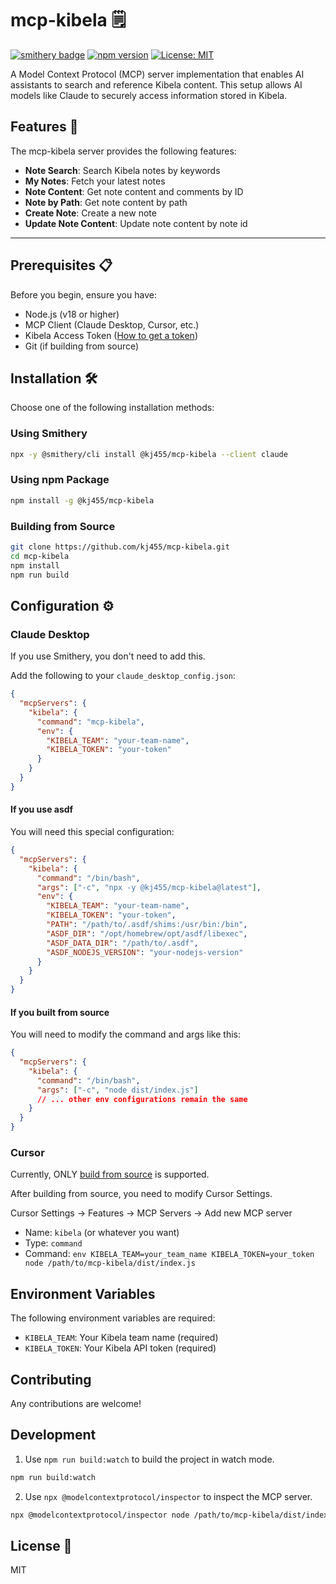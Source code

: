 # mcp-kibela 🗒️

[![smithery badge](https://smithery.ai/badge/@kj455/mcp-kibela)](https://smithery.ai/server/@kj455/mcp-kibela)
[![npm version](https://badge.fury.io/js/@kj455%2Fmcp-kibela.svg)](https://www.npmjs.com/package/@kj455/mcp-kibela)
[![License: MIT](https://img.shields.io/badge/License-MIT-yellow.svg)](https://opensource.org/licenses/MIT)

A Model Context Protocol (MCP) server implementation that enables AI assistants to search and reference Kibela content. This setup allows AI models like Claude to securely access information stored in Kibela.

## Features 🚀

The mcp-kibela server provides the following features:

- **Note Search**: Search Kibela notes by keywords
- **My Notes**: Fetch your latest notes
- **Note Content**: Get note content and comments by ID
- **Note by Path**: Get note content by path
- **Create Note**: Create a new note
- **Update Note Content**: Update note content by note id

---

## Prerequisites 📋

Before you begin, ensure you have:

- Node.js (v18 or higher)
- MCP Client (Claude Desktop, Cursor, etc.)
- Kibela Access Token ([How to get a token](https://support.kibe.la/hc/ja/articles/360036089931-API%E3%82%A2%E3%82%AF%E3%82%BB%E3%82%B9%E3%83%88%E3%83%BC%E3%82%AF%E3%83%B3%E3%81%AE%E5%8F%96%E5%BE%97%E6%96%B9%E6%B3%95%E3%82%92%E6%95%99%E3%81%88%E3%81%A6%E3%81%8F%E3%81%A0%E3%81%95%E3%81%84))
- Git (if building from source)

## Installation 🛠️

Choose one of the following installation methods:

### Using Smithery

```bash
npx -y @smithery/cli install @kj455/mcp-kibela --client claude
```

### Using npm Package

```bash
npm install -g @kj455/mcp-kibela
```

### Building from Source

```bash
git clone https://github.com/kj455/mcp-kibela.git
cd mcp-kibela
npm install
npm run build
```

## Configuration ⚙️

### Claude Desktop

If you use Smithery, you don't need to add this.

Add the following to your `claude_desktop_config.json`:

```json
{
  "mcpServers": {
    "kibela": {
      "command": "mcp-kibela",
      "env": {
        "KIBELA_TEAM": "your-team-name",
        "KIBELA_TOKEN": "your-token"
      }
    }
  }
}
```

#### If you use asdf

You will need this special configuration:

```json
{
  "mcpServers": {
    "kibela": {
      "command": "/bin/bash",
      "args": ["-c", "npx -y @kj455/mcp-kibela@latest"],
      "env": {
        "KIBELA_TEAM": "your-team-name",
        "KIBELA_TOKEN": "your-token",
        "PATH": "/path/to/.asdf/shims:/usr/bin:/bin",
        "ASDF_DIR": "/opt/homebrew/opt/asdf/libexec",
        "ASDF_DATA_DIR": "/path/to/.asdf",
        "ASDF_NODEJS_VERSION": "your-nodejs-version"
      }
    }
  }
}
```

#### If you built from source

You will need to modify the command and args like this:

```json
{
  "mcpServers": {
    "kibela": {
      "command": "/bin/bash",
      "args": ["-c", "node dist/index.js"]
      // ... other env configurations remain the same
    }
  }
}
```

### Cursor

Currently, ONLY [build from source](https://github.com/kj455/mcp-kibela#building-from-source) is supported.

After building from source, you need to modify Cursor Settings.

Cursor Settings -> Features -> MCP Servers -> Add new MCP server

- Name: `kibela` (or whatever you want)
- Type: `command`
- Command: `env KIBELA_TEAM=your_team_name KIBELA_TOKEN=your_token node /path/to/mcp-kibela/dist/index.js`

## Environment Variables

The following environment variables are required:

- `KIBELA_TEAM`: Your Kibela team name (required)
- `KIBELA_TOKEN`: Your Kibela API token (required)

## Contributing

Any contributions are welcome!

## Development

1. Use `npm run build:watch` to build the project in watch mode.

```bash
npm run build:watch
```

2. Use `npx @modelcontextprotocol/inspector` to inspect the MCP server.

```bash
npx @modelcontextprotocol/inspector node /path/to/mcp-kibela/dist/index.js
```


## License 📄

MIT
